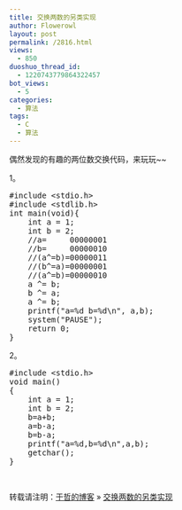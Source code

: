 ```yaml
---
title: 交换两数的另类实现
author: Flowerowl
layout: post
permalink: /2816.html
views:
  - 850
duoshuo_thread_id:
  - 1220743779864322457
bot_views:
  - 5
categories:
  - 算法
tags:
  - C
  - 算法
---
```

偶然发现的有趣的两位数交换代码，来玩玩~~<!--more-->

1。

<pre class="lang:default decode:true">#include &lt;stdio.h&gt;
#include &lt;stdlib.h&gt;
int main(void){
    int a = 1;
    int b = 2;
    //a=     00000001
    //b=     00000010
    //(a^=b)=00000011
    //(b^=a)=00000001
    //(a^=b)=00000010
    a ^= b;
    b ^= a;
    a ^= b;
    printf("a=%d b=%d\n", a,b);
    system("PAUSE");
    return 0;
}</pre>

2。

<pre class="lang:default decode:true">#include &lt;stdio.h&gt;
void main()
{
    int a = 1;
    int b = 2;
    b=a+b;
    a=b-a;
    b=b-a;
    printf("a=%d,b=%d\n",a,b);
    getchar();
}</pre>

&nbsp;

<div id="xunlei_com_thunder_helper_plugin_d462f475-c18e-46be-bd10-327458d045bd">
</div>

<div id="xunlei_com_thunder_helper_plugin_d462f475-c18e-46be-bd10-327458d045bd">
</div>

转载请注明：[于哲的博客][1] &raquo; [交换两数的另类实现][2]

 [1]: http://lazynight.me
 [2]: http://lazynight.me/2816.html